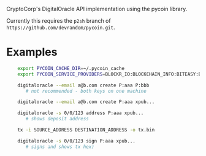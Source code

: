 CryptoCorp's DigitalOracle API implementation using the pycoin library.

Currently this requires the `p2sh` branch of `https://github.com/devrandom/pycoin.git`.

Examples
===
```bash
    export PYCOIN_CACHE_DIR=~/.pycoin_cache
    export PYCOIN_SERVICE_PROVIDERS=BLOCKR_IO:BLOCKCHAIN_INFO:BITEASY:BLOCKEXPLORER

    digitaloracle --email a@b.com create P:aaa P:bbb
       # not recommended - both keys on one machine

    digitaloracle --email a@b.com create P:aaa xpub...

    digitaloracle -s 0/0/123 address P:aaa xpub...
       # shows deposit address

    tx -i SOURCE_ADDRESS DESTINATION_ADDRESS -o tx.bin

    digitaloracle -s 0/0/123 sign P:aaa xpub...
       # signs and shows tx hex)
```
